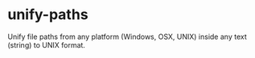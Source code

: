 # unify-paths
Unify file paths from any platform (Windows, OSX, UNIX) inside any text (string) to UNIX format.
